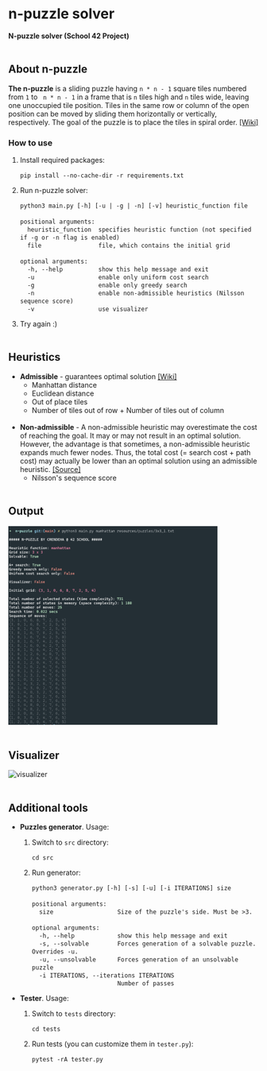 # n-puzzle solver

**N-puzzle solver (School 42 Project)**
<br></br>

## About n-puzzle

**The n-puzzle** is a sliding puzzle having `n * n - 1` square tiles numbered from `1` to ` n * n - 1` in a frame that is `n` tiles high and `n` tiles wide, leaving one unoccupied tile position. Tiles in the same row or column of the open position can be moved by sliding them horizontally or vertically, respectively. The goal of the puzzle is to place the tiles in spiral order. [[Wiki]](https://en.wikipedia.org/wiki/15_puzzle)


### How to use

1. Install required packages:

	```
	pip install --no-cache-dir -r requirements.txt
	```
2. Run n-puzzle solver:

	```
	python3 main.py [-h] [-u | -g | -n] [-v] heuristic_function file

	positional arguments:
	  heuristic_function  specifies heuristic function (not specified if -g or -n flag is enabled)
	  file                file, which contains the initial grid

	optional arguments:
	  -h, --help          show this help message and exit
	  -u                  enable only uniform cost search
	  -g                  enable only greedy search
	  -n                  enable non-admissible heuristics (Nilsson sequence score)
	  -v                  use visualizer
	```

3. Try again :) <br></br>

## Heuristics

- **Admissible** - guarantees optimal solution [[Wiki]](https://en.wikipedia.org/wiki/Admissible_heuristic)
	- Manhattan distance
	- Euclidean distance
	- Out of place tiles
	- Number of tiles out of row + Number of tiles out of column 
<br></br>
- **Non-admissible** - A non-admissible heuristic may overestimate the cost of reaching the goal. It may or may not result in an optimal solution. However, the advantage is that sometimes, a non-admissible heuristic expands much fewer nodes. Thus, the total cost (= search cost + path cost) may actually be lower than an optimal solution using an admissible heuristic. [[Source]](https://cse.iitk.ac.in/users/cs365/2009/ppt/13jan_Aman.pdf)
	- Nilsson's sequence score <br></br>

## Output

<img src="./resources/images/solver_output.png" height="400" alt="solver_output"> <br></br>

## Visualizer

<img src="./resources/images/visualizer.gif" height="400" alt="visualizer"> <br></br>

## Additional tools

- **Puzzles generator**. Usage:

	1. Switch to `src` directory:

		```
		cd src
		```
	2. Run generator:

		```
		python3 generator.py [-h] [-s] [-u] [-i ITERATIONS] size

		positional arguments:
		  size                  Size of the puzzle's side. Must be >3.

		optional arguments:
		  -h, --help            show this help message and exit
		  -s, --solvable        Forces generation of a solvable puzzle. Overrides -u.
		  -u, --unsolvable      Forces generation of an unsolvable puzzle
		  -i ITERATIONS, --iterations ITERATIONS
		                        Number of passes
		```

- **Tester**. Usage:

	1. Switch to `tests` directory:

		```
		cd tests
		```
	2. Run tests (you can customize them in `tester.py`):

		```
		pytest -rA tester.py
		```